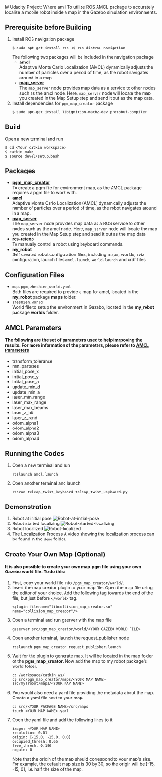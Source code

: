 l# Udacity Project: Where am I
To utilize ROS AMCL package to accurately localize a mobile robot inside a map in the Gazebo simulation environments.
## Prerequisite before Building  
1. Install ROS navigation package
   ```
   $ sudo apt-get install ros-<$ ros-distro>-navigation
   ```
   The following two packages will be included in the navigation package
   - [**amcl**](http://wiki.ros.org/amcl)  
   Adaptive Monte Carlo Localization (AMCL) dynamically adjusts the number of particles over a period of time, as the robot navigates around in a map.  
   - [**map_server**](http://wiki.ros.org/map_server)  
   The `map_server` node provides map data as a service to other nodes such as the amcl node. Here, `map_server` node will locate the map you created in the Map Setup step and send it out as the map data.  
2. Install dependencies for `pgm_map_creator` package
   ```
   $ sudo apt-get install libignition-math2-dev protobuf-compiler
   ```
## Build
Open a new terminal and run 
```
$ cd <Your catkin workspace>
$ catkin_make
$ source devel/setup.bash
```
## Packages
- [**pgm_map_creator**](https://github.com/udacity/pgm_map_creator)  
To create a pgm file for environment map, as the AMCL package requires a pgm file to work with.  
- [**amcl**](http://wiki.ros.org/amcl)  
Adaptive Monte Carlo Localization (AMCL) dynamically adjusts the number of particles over a period of time, as the robot navigates around in a map.  
- [**map_server**](http://wiki.ros.org/map_server)  
The `map_server` node provides map data as a ROS service to other nodes such as the amcl node. Here, `map_server` node will locate the map you created in the Map Setup step and send it out as the map data.  
- [**ros-teleop**](https://github.com/ros-teleop/teleop_twist_keyboard)  
To manually control a robot using keyboard commands.  
- **my_robot**  
Self created robot configuration files, including maps, worlds, rviz configuration, launch files `amcl.launch`, `world.launch` and urdf files.  
## Configuration Files
- `map.pgm`, `zheshien_world.yaml`  
Both files are required to provide a map for amcl, located in the **my_robot** package **maps** folder.
- `zheshien.world`  
World file to setup the environment in Gazebo, located in the **my_robot** package **worlds** folder.
## AMCL Parameters
#### The following are the set of parameters used to help imrpoving the results. For more information of the parameters, please refer to [AMCL Parameters](http://wiki.ros.org/amcl#Parameters)
- transform_tolerance  
- min_particles
- initial_pose_x
- initial_pose_y
- initial_pose_a
- update_min_d
- update_min_a
- laser_min_range
- laser_max_range
- laser_max_beams
- laser_z_hit
- laser_z_rand
- odom_alpha1
- odom_alpha2
- odom_alpha3
- odom_alpha4  
## Running the Codes
1. Open a new terminal and run
   ```
   roslaunch amcl.launch
   ```
2. Open another terminal and launch
   ```
   rosrun teleop_twist_keyboard teleop_twist_keyboard.py
   ```
## Demonstration 
1. Robot at initial pose
   ![Robot-at-initial-pose](https://github.com/justinlim812/udacity_project_where_am_i/blob/master/demo/1.%20Robot%20at%20Initial%20Pose.png?raw=true)
2. Robot started localizing
   ![Robot-started-localizing](https://github.com/justinlim812/udacity_project_where_am_i/blob/master/demo/2.%20Robot%20Started%20Localizing%20(Moving).png?raw=true)
3. Robot localized
   ![Robot-localized](https://github.com/justinlim812/udacity_project_where_am_i/blob/master/demo/3.%20Robot%20Localized.png?raw=true)
4. The Localization Process
   A video showing the localization process can be found in the `demo` folder.
## Create Your Own Map (Optional)
#### It is also possible to create your own map.pgm file using your own Gazebo world file. To do this:  
1. First, copy your world file into `/pgm_map_creator/world/`.  
2. Insert the map creator plugin to your map file. Open the map file using the editor of your choice. Add the following tag towards the end of the file, but just before `</world>` tag.  
   ```
   <plugin filename="libcollision_map_creator.so" name="collision_map_creator"/>
   ```
3. Open a terminal and run gzerver with the map file
   ```
   gzserver src/pgm_map_creator/world/<YOUR GAZEBO WORLD FILE>
   ```
4. Open another terminal, launch the request_publisher node
   ```
   roslaunch pgm_map_creator request_publisher.launch
   ```
5. Wait for the plugin to generate map. It will be located in the map folder of the **pgm_map_creator**. Now add the map to my_robot package's world folder.
   ```
   cd /workspace/catkin_ws/
   cp src/pgm_map_creator/maps/<YOUR MAP NAME>  src/my)robot/maps/<YOUR MAP NAME>
   ```
6. You would also need a yaml file providing the metadata about the map. Create a yaml file next to your map.
   ```
   cd src/<YOUR PACKAGE NAME>/src/maps
   touch <YOUR MAP NAME>.yaml
   ```
7. Open the yaml file and add the following lines to it:
   ```
   image: <YOUR MAP NAME>
   resolution: 0.01
   origin: [-15.0, -15.0, 0.0]
   occupied_thresh: 0.65
   free_thresh: 0.196
   negate: 0
   ```
   Note that the origin of the map should correspond to your map's size. For example, the default map size is 30 by 30, so the origin will be [-15, -15, 0], i.e. half the size of the map.